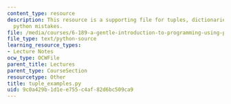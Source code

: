 ```yaml
---
content_type: resource
description: This resource is a supporting file for tuples, dictionaries, and common
  python mistakes.
file: /media/courses/6-189-a-gentle-introduction-to-programming-using-python-january-iap-2011/9c0a429b1d1ee755c4af82d6bc509ca9_tuple_examples.py
file_type: text/python-source
learning_resource_types:
- Lecture Notes
ocw_type: OCWFile
parent_title: Lectures
parent_type: CourseSection
resourcetype: Other
title: tuple_examples.py
uid: 9c0a429b-1d1e-e755-c4af-82d6bc509ca9
---
```

